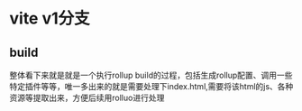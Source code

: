# vite v1分支

## build
整体看下来就是就是一个执行rollup build的过程，包括生成rollup配置、调用一些特定插件等等，唯一多出来的就是需要处理下index.html,需要将该html的js、各种资源等提取出来，方便后续用rolluo进行处理


